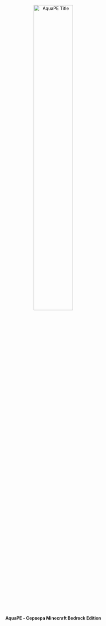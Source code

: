 <p align="center">
	<a href="#"><img src="[AquaPE-TEAM/.github/assets/title.png](https://github.com/![title](https://github.com/AquaPE-TEAM/.github/assets/123255601/3c213e56-eda8-4023-9e83-344b15e123ea))" alt="AquaPE Title" title="AquaPE" loading="eager" width="50%" height="50%"/>
	</a><br>
	<b>AquaPE - Сервера Minecraft Bedrock Edition</b>
</p>
